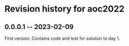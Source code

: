 # Revision history for aoc2022

## 0.0.0.1 -- 2023-02-09

First version. Contains code and test for solution to day 1.